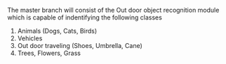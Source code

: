 The master branch will consist of the Out door object recognition module which is capable of indentifying the following classes
1. Animals (Dogs, Cats, Birds)
2. Vehicles
3. Out door traveling (Shoes, Umbrella, Cane)
4. Trees, Flowers, Grass
